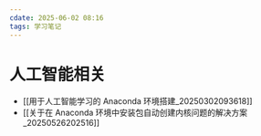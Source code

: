 ```yaml
---
cdate: 2025-06-02 08:16
tags: 学习笔记 
---
```


# 人工智能相关

- [[用于人工智能学习的 Anaconda 环境搭建_20250302093618]]
- [[关于在 Anaconda 环境中安装包自动创建内核问题的解决方案_20250526202516]]